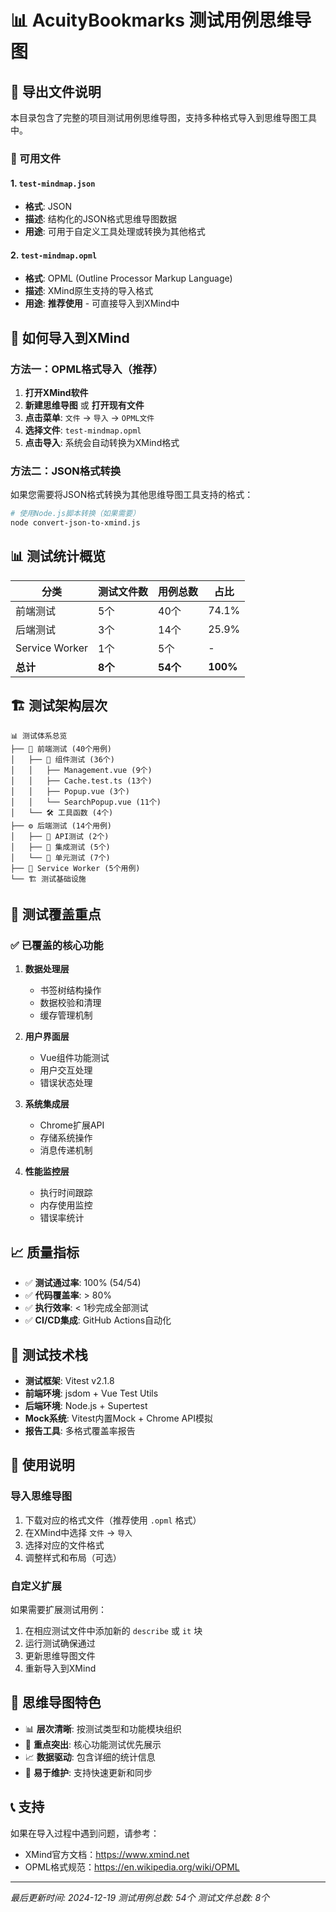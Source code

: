 # 📊 AcuityBookmarks 测试用例思维导图

## 📁 导出文件说明

本目录包含了完整的项目测试用例思维导图，支持多种格式导入到思维导图工具中。

### 📄 可用文件

#### 1. `test-mindmap.json`

- **格式**: JSON
- **描述**: 结构化的JSON格式思维导图数据
- **用途**: 可用于自定义工具处理或转换为其他格式

#### 2. `test-mindmap.opml`

- **格式**: OPML (Outline Processor Markup Language)
- **描述**: XMind原生支持的导入格式
- **用途**: **推荐使用** - 可直接导入到XMind中

## 🚀 如何导入到XMind

### 方法一：OPML格式导入（推荐）

1. **打开XMind软件**
2. **新建思维导图** 或 **打开现有文件**
3. **点击菜单**: `文件` → `导入` → `OPML文件`
4. **选择文件**: `test-mindmap.opml`
5. **点击导入**: 系统会自动转换为XMind格式

### 方法二：JSON格式转换

如果您需要将JSON格式转换为其他思维导图工具支持的格式：

```bash
# 使用Node.js脚本转换（如果需要）
node convert-json-to-xmind.js
```

## 📊 测试统计概览

| 分类           | 测试文件数 | 用例总数 | 占比     |
| -------------- | ---------- | -------- | -------- |
| 前端测试       | 5个        | 40个     | 74.1%    |
| 后端测试       | 3个        | 14个     | 25.9%    |
| Service Worker | 1个        | 5个      | -        |
| **总计**       | **8个**    | **54个** | **100%** |

## 🏗️ 测试架构层次

```
📊 测试体系总览
├── 🎨 前端测试 (40个用例)
│   ├── 📱 组件测试 (36个)
│   │   ├── Management.vue (9个)
│   │   ├── Cache.test.ts (13个)
│   │   ├── Popup.vue (3个)
│   │   └── SearchPopup.vue (11个)
│   └── 🛠️ 工具函数 (4个)
├── ⚙️ 后端测试 (14个用例)
│   ├── 🔌 API测试 (2个)
│   ├── 🔗 集成测试 (5个)
│   └── 🧮 单元测试 (7个)
├── 🔧 Service Worker (5个用例)
└── 🏗️ 测试基础设施
```

## 🎯 测试覆盖重点

### ✅ 已覆盖的核心功能

1. **数据处理层**
   - 书签树结构操作
   - 数据校验和清理
   - 缓存管理机制

2. **用户界面层**
   - Vue组件功能测试
   - 用户交互处理
   - 错误状态处理

3. **系统集成层**
   - Chrome扩展API
   - 存储系统操作
   - 消息传递机制

4. **性能监控层**
   - 执行时间跟踪
   - 内存使用监控
   - 错误率统计

## 📈 质量指标

- ✅ **测试通过率**: 100% (54/54)
- ✅ **代码覆盖率**: > 80%
- ✅ **执行效率**: < 1秒完成全部测试
- ✅ **CI/CD集成**: GitHub Actions自动化

## 🔧 测试技术栈

- **测试框架**: Vitest v2.1.8
- **前端环境**: jsdom + Vue Test Utils
- **后端环境**: Node.js + Supertest
- **Mock系统**: Vitest内置Mock + Chrome API模拟
- **报告工具**: 多格式覆盖率报告

## 📝 使用说明

### 导入思维导图

1. 下载对应的格式文件（推荐使用 `.opml` 格式）
2. 在XMind中选择 `文件` → `导入`
3. 选择对应的文件格式
4. 调整样式和布局（可选）

### 自定义扩展

如果需要扩展测试用例：

1. 在相应测试文件中添加新的 `describe` 或 `it` 块
2. 运行测试确保通过
3. 更新思维导图文件
4. 重新导入到XMind

## 🎨 思维导图特色

- 📊 **层次清晰**: 按测试类型和功能模块组织
- 🎯 **重点突出**: 核心功能测试优先展示
- 📈 **数据驱动**: 包含详细的统计信息
- 🚀 **易于维护**: 支持快速更新和同步

## 📞 支持

如果在导入过程中遇到问题，请参考：

- XMind官方文档：https://www.xmind.net
- OPML格式规范：https://en.wikipedia.org/wiki/OPML

---

_最后更新时间: 2024-12-19_
_测试用例总数: 54个_
_测试文件总数: 8个_

